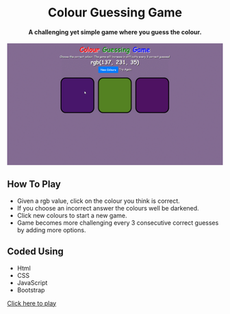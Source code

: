 <h1 align="center">
    Colour Guessing Game
    <h4 align="center">A challenging yet simple game where you guess the colour.</h4>
</h1>


<a href="https://pinderbal.github.io/rgb-game/">![screenshot](game-demo.gif?raw=true)</a>

## How To Play

* Given a rgb value, click on the colour you think is correct. 
* If you choose an incorrect answer the colours well be darkened.
* Click new colours to start a new game.
* Game becomes more challenging every 3 consecutive correct guesses by adding more options.

## Coded Using
* Html
* CSS
* JavaScript
* Bootstrap

<a href="https://pinderbal.github.io/rgb-game/">Click here to play</a>
